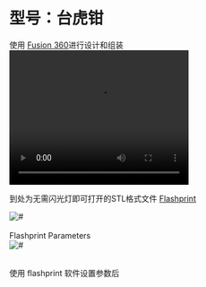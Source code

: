 <!-- Assessment/cadass.md -->
# 型号：台虎钳
使用 [Fusion 360](https://www.autodesk.com/products/fusion-360/free-trial)进行设计和组装
<br>
 <video width="320" height="240" controls>
  <source src="images/AutodeskFusion.mp4" id="video/AutodeskFusion.mp4"> loop autoplay muted</video>
<br>

到处为无需闪光灯即可打开的STL格式文件 [Flashprint](https://www.sz3dp.com/download-center?category=12)
<br>
<div class="loader"><img src="images/flashprint.png" alt="#" /></div>
<br>Flashprint Parameters

<div class="loader"><img src="images/flash.png" alt="#" /></div>

<br>使用 flashprint 软件设置参数后